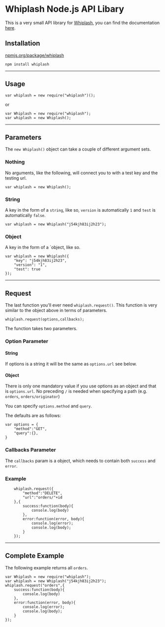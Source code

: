 # Whiplash Node.js API Libary

This is a very small API library for [Whiplash](https://www.whiplashmerch.com/), you can find the documentation [here](https://www.whiplashmerch.com/documentation/api).

## Installation

[npmjs.org/package/whiplash](https://npmjs.org/package/whiplash)

    npm install whiplash

---

## Usage

    var whiplash = new require("whiplash")();

or 
    
    var Whiplash = new require("whiplash");
    var whiplash = new Whiplash();

---

## Parameters

The `new Whiplash()` object can take a couple of different argument sets.

### Nothing

No arguments, like the following, will connect you to with a test key and the testing url.

	var whiplash = new Whiplash();

### String

A key in the form of a `string`, like so, `version` is automatically `1` and `test` is automatically `false`.
	
	var whiplash = new Whiplash("j54kjh83ij2h23");

### Object
	
A key in the form of a `object, like so.

	var whiplash = new Whiplash({
		"key": "j54kjh83ij2h23",
		"version": "1",
		"test": true
	});

---	

## Request

The last function you'll ever need `whiplash.request()`. This function is very similar to the object above in terms of parameters.

	
	whiplash.request(options,callbacks);
	
The function takes two parameters.

### Option Parameter

#### String

If options is a string it will be the same as `options.url` see below.

#### Object

There is only one mandatory value if you use options as an object and that is `options.url`. No preceding `/` is needed when specifying a path (e.g. `orders`, `orders/originator`)
	
You can specify `options.method` and `query`.

The defaults are as follows:

	var options = {
		"method":"GET",
		"query":{},
	}

### Callbacks Parameter

The `callbacks` param is a object, which needs to contain both `success` and `error`.

### Example

        whiplash.request({
            "method":"DELETE",
            "url":"orders/"+id
        },{
            success:function(body){
				console.log(body)
            },
            error:function(error, body){
                console.log(error);
                console.log(body);
            }
        });

---

## Complete Example

The following example returns all `orders`.

	var Whiplash = new require("whiplash");
	var whiplash = new Whiplash("j54kjh83ij2h23");
	whiplash.request("orders",{
		success:function(body){
			console.log(body)
		},
		error:function(error, body){
			console.log(error);
			console.log(body);
		}
	});
 


